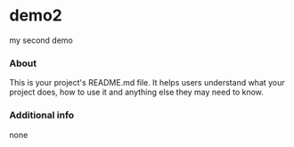 demo2
=====

my second demo

### About

This is your project's README.md file. It helps users understand what your
project does, how to use it and anything else they may need to know.

### Additional info

none
